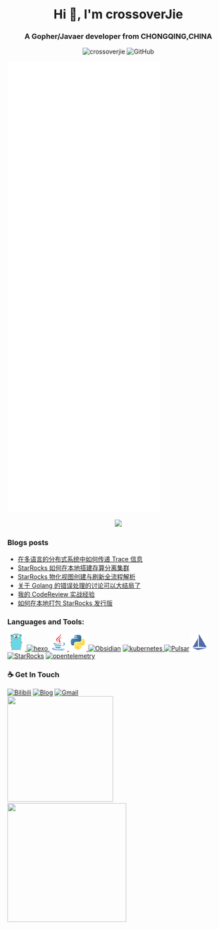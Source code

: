 <h1 align="center">Hi 👋, I'm crossoverJie</h1>
<h3 align="center">A Gopher/Javaer developer from CHONGQING,CHINA</h3>

<p align="center"> <img src="https://komarev.com/ghpvc/?username=crossoverjie&label=Profile%20views&color=3399FF&style=flat" alt="crossoverjie" /> 



  <img alt="GitHub" src="https://img.shields.io/badge/dynamic/json?logo=github&label=GitHub+Followers&labelColor=282c34&color=E5FFCC&query=%24.data.totalSubs&url=https%3A%2F%2Fapi.spencerwoo.com%2Fsubstats%2F%3Fsource%3Dgithub%26queryKey%3Dcrossoverjie&longCache=true"/>
 
</p>

<picture>
  <img src="/github-metrics.svg" alt="Metrics">
</picture>


<p align="center"> 
<img src="https://github-readme-stats.vercel.app/api?username=crossoverJie&include_orgs=true&hide_title=false&hide_border=true&show_icons=true&include_all_commits=true&line_height=20"/>
</p>



### Blogs posts
<!-- BLOG-POST-LIST:START -->
- [在多语言的分布式系统中如何传递 Trace 信息](http://crossoverjie.top/2025/08/13/ob/%E5%9C%A8%E5%A4%9A%E8%AF%AD%E8%A8%80%E7%9A%84%E5%88%86%E5%B8%83%E5%BC%8F%E7%B3%BB%E7%BB%9F%E4%B8%AD%E5%A6%82%E4%BD%95%E4%BC%A0%E9%80%92%20Trace%20%E4%BF%A1%E6%81%AF/)
- [StarRocks 如何在本地搭建存算分离集群](http://crossoverjie.top/2025/08/04/ob/StarRocks-shard-data-cluster/)
- [StarRocks 物化视图创建与刷新全流程解析](http://crossoverjie.top/2025/06/27/ob/StarRocks-create-sync/)
- [关于 Golang 的错误处理的讨论可以大结局了](http://crossoverjie.top/2025/06/05/ob/go-error-future/)
- [我的 CodeReview 实战经验](http://crossoverjie.top/2025/05/21/ob/codereview-practice/)
- [如何在本地打包 StarRocks 发行版](http://crossoverjie.top/2025/05/12/ob/StarRocks-build-in-local/)
<!-- BLOG-POST-LIST:END -->


<h3 align="left">Languages and Tools:</h3>
<p align="left"> <a href="https://golang.org" target="_blank"> <img src="https://raw.githubusercontent.com/devicons/devicon/master/icons/go/go-original.svg" alt="go" width="40" height="40"/> </a> <a href="hexo.io/" target="_blank"> <img src="https://www.vectorlogo.zone/logos/hexoio/hexoio-icon.svg" alt="hexo" width="40" height="40"/> </a> <a href="https://www.java.com" target="_blank"> <img src="https://raw.githubusercontent.com/devicons/devicon/master/icons/java/java-original.svg" alt="java" width="40" height="40"/> </a>  <a href="https://www.python.org" target="_blank"> <img src="https://raw.githubusercontent.com/devicons/devicon/master/icons/python/python-original.svg" alt="python" width="40" height="40"/> </a> 
<a href="https://obsidian.md/" target="_blank"> <img src="https://obsidian.md/favicon.ico" alt="Obsidian" width="40" height="40"/></a>
<a href="https://kubernetes.io" target="_blank"> <img src="https://www.vectorlogo.zone/logos/kubernetes/kubernetes-icon.svg" alt="kubernetes" width="40" height="40"/> </a>  
<a href="https://pulsar.apache.org/" target="_blank"> <img src="https://pulsar.apache.org/img/logo-black.svg" alt="Pulsar" width="80" height="40"/></a>  
<a href="https://istio.io/" target="_blank"> <img src="https://raw.githubusercontent.com/cncf/artwork/refs/heads/main/projects/istio/icon/color/istio-icon-color.svg" alt="isito" width="40" height="40"/></a>    
<a href="https://www.starrocks.io/" target="_blank"> <img src="https://21782839.fs1.hubspotusercontent-na1.net/hubfs/21782839/dark_logo.svg" alt="StarRocks" width="80" height="40"/></a>
<a href="https://opentelemetry.io/" target="_blank"> <img src="https://opentelemetry.io/img/logos/opentelemetry-horizontal-color.svg" alt="opentelemetry" width="80" height="40"/></a>

</p>


<!--
<p>&nbsp;<img align="center" src="https://github-readme-stats.vercel.app/api?username=crossoverjie&show_icons=true&locale=en" alt="crossoverjie" /></p>
-->

### ☕ Get In Touch
[![Bilibili](https://img.shields.io/badge/-Bilibili-c13584?style=flat&labelColor=c13584&logo=instagram&logoColor=white)](https://space.bilibili.com/42339430)
[![Blog](https://img.shields.io/badge/Blog-Gopher%2FJavaer-orange)](https://crossoverjie.top/)
[![Gmail](https://img.shields.io/badge/-Gmail-c14438?style=flat&logo=Gmail&logoColor=white)](mailto:crossoverjie@gmail.com)
<br/>
<img src="https://crossoverjie.top/uploads/index4.jpg" style="width:240px;height:240px;" />
<img src="https://s2.loli.net/2025/03/05/eHWZI21Byr3tKzi.png" style="width:270px;height:270px;" />
